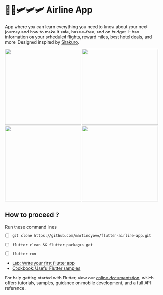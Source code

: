 # 🤩🤩🛩🛩🛩 Airline App

App where you can learn everything you need to know about your next journey and how to make it safe, hassle-free, and on budget. It has information on your scheduled flights, reward miles, best hotel deals, and more.
Designed inspired by [Shakuro](https://dribbble.com/shots/15069063-Airline-App/attachments/6797629?mode=media).

<p float="left">
  <img src="https://raw.githubusercontent.com/martinoyovo/flutter-airline-app/main/screenshots/home.png" width="250" />
  <img src="https://raw.githubusercontent.com/martinoyovo/flutter-airline-app/main/screenshots/search.png" width="250" />
  <img src="https://raw.githubusercontent.com/martinoyovo/flutter-airline-app/main/screenshots/tickets.png" width="250" />
  <img src="https://raw.githubusercontent.com/martinoyovo/flutter-airline-app/main/screenshots/profile.png" width="250" />
</p>

## How to proceed ?
Run these command lines
- [ ] ```git clone https://github.com/martinoyovo/flutter-airline-app.git```
- [ ] ```flutter clean && flutter packages get```
- [ ] ```flutter run```


- [Lab: Write your first Flutter app](https://flutter.dev/docs/get-started/codelab)
- [Cookbook: Useful Flutter samples](https://flutter.dev/docs/cookbook)

For help getting started with Flutter, view our
[online documentation](https://flutter.dev/docs), which offers tutorials,
samples, guidance on mobile development, and a full API reference.
